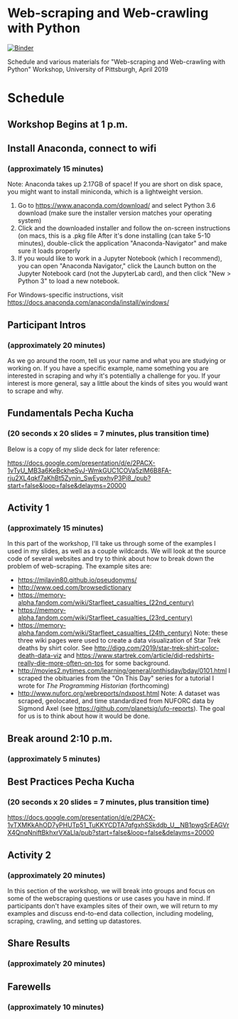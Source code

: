 # Web-scraping and Web-crawling with Python

[![Binder](https://mybinder.org/badge_logo.svg)](https://mybinder.org/v2/gh/mjlavin80/webscraping-python-pitt-2019/master?filepath=https%3A%2F%2Fgithub.com%2Fmjlavin80%2Fwebscraping-python-pitt-2019%2Fblob%2Fmaster%2Fscraping_examples%2FScrape-Munge-Star-Trek.ipynb)

Schedule and various materials for "Web-scraping and Web-crawling with Python" Workshop, University of Pittsburgh, April 2019

# Schedule

## Workshop Begins at 1 p.m.

## Install Anaconda, connect to wifi 
### (approximately 15 minutes)

Note: Anaconda takes up 2.17GB of space! If you are short on disk space, you might want to install miniconda, which is a lightweight version. 

1. Go to https://www.anaconda.com/download/ and select Python 3.6 download (make sure the installer version matches your operating system)
2. Click and the downloaded installer and follow the on-screen instructions (on macs, this is a .pkg file
After it's done installing (can take 5-10 minutes), double-click the application "Anaconda-Navigator" and make sure it loads properly
3. If you would like to work in a Jupyter Notebook (which I recommend), you can open "Anaconda Navigator," click the Launch button on the Jupyter Notebook card (not the JupyterLab card), and then click "New > Python 3" to load a new notebook.

For Windows-specific instructions, visit https://docs.anaconda.com/anaconda/install/windows/

## Participant Intros 
### (approximately 20 minutes)

As we go around the room, tell us your name and what you are studying or working on. If you have a specific example, name something you are interested in scraping and why it's potentially a challenge for you. If your interest is more general, say a little about the kinds of sites you would want to scrape and why. 

## Fundamentals Pecha Kucha 
### (20 seconds x 20 slides = 7 minutes, plus transition time)

Below is a copy of my slide deck for later reference:

https://docs.google.com/presentation/d/e/2PACX-1vTyU_MB3a6KeBckheSvJ-WmkGUC1COVa5zlM6B8FA-rju2XL4qkf7aKhBt5Zynjn_SwEypxhyP3Pi8_/pub?start=false&loop=false&delayms=20000 

## Activity 1 
### (approximately 15 minutes)

In this part of the workshop, I'll take us through some of the examples I used in my slides, as well as a couple wildcards. We will look at the source code of several websites and try to think about how to break down the problem of web-scraping. The example sites are:

- https://mjlavin80.github.io/pseudonyms/ 
- http://www.oed.com/browsedictionary
- https://memory-alpha.fandom.com/wiki/Starfleet_casualties_(22nd_century)
- https://memory-alpha.fandom.com/wiki/Starfleet_casualties_(23rd_century)
- https://memory-alpha.fandom.com/wiki/Starfleet_casualties_(24th_century) Note: these three wiki pages were used to create a data visualization of Star Trek deaths by shirt color. See http://digg.com/2019/star-trek-shirt-color-death-data-viz and https://www.startrek.com/article/did-redshirts-really-die-more-often-on-tos for some background.
- http://movies2.nytimes.com/learning/general/onthisday/bday/0101.html I scraped the obituaries from the "On This Day" series for a tutorial I wrote for _The Programming Historian_ (forthcoming)
- http://www.nuforc.org/webreports/ndxpost.html Note: A dataset was scraped, geolocated, and time standardized from NUFORC data by Sigmond Axel (see https://github.com/planetsig/ufo-reports). The goal for us is to think about how it would be done.

## Break around 2:10 p.m. 
### (approximately 5 minutes)

## Best Practices Pecha Kucha 
### (20 seconds x 20 slides = 7 minutes, plus transition time)

https://docs.google.com/presentation/d/e/2PACX-1vTXMKkAhOD7yPHUTp51_TuKKYCDTA7qfgxhSSkddb_U__NB1pwgSrEAGVrX4QnqNniftBkhxrVXaLla/pub?start=false&loop=false&delayms=20000

## Activity 2 
### (approximately 20 minutes)

In this section of the workshop, we will break into groups and focus on some of the webscraping questions or use cases you have in mind. If participants don't have examples sites of their own, we will return to my examples and discuss end-to-end data collection, including modeling, scraping, crawling, and setting up datastores. 

## Share Results 
### (approximately 20 minutes)

## Farewells 
### (approximately 10 minutes)
